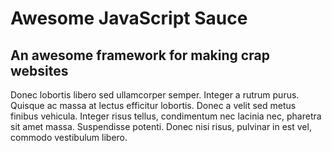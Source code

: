# Awesome JavaScript Sauce

## An awesome framework for making crap websites

Donec lobortis libero sed ullamcorper semper. Integer a rutrum purus. Quisque ac massa at lectus efficitur lobortis. Donec a velit sed metus finibus vehicula. Integer risus tellus, condimentum nec lacinia nec, pharetra sit amet massa. Suspendisse potenti. Donec nisi risus, pulvinar in est vel, commodo vestibulum libero.